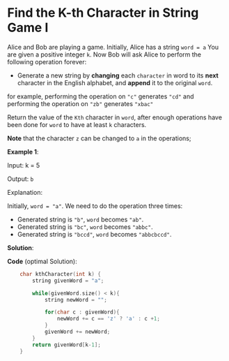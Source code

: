 
# Find the K-th Character in String Game I

Alice and Bob are playing a game. Initially, Alice has a string `word = a`
You are given a positive integer `k`.
Now Bob will ask Alice to perform the following operation forever:
- Generate a new string by **changing** each `character` in word to its **next** character in the English alphabet, and **append** it to the original `word`.

for example, performing the operation on `"c"` generates `"cd"` and performing the operation on `"zb"` generates `"xbac"`

Return the value of the `Kth` character in `word`, after enough operations have been done for `word` to have at least `k` characters.

**Note** that the character `z` can be changed to `a` in the operations;

**Example 1**:

Input: k = 5

Output: `b`

Explanation:

Initially, `word = "a"`. We need to do the operation three times:
- Generated string is `"b"`, `word` becomes `"ab"`.
- Generated string is `"bc"`, `word` becomes `"abbc"`.
- Generated string is `"bccd"`, `word` becomes `"abbcbccd"`.



**Solution**:

**Code** (optimal Solution):
```cpp
    char kthCharacter(int k) {
        string givenWord = "a";

        while(givenWord.size() < k){
            string newWord = "";

            for(char c : givenWord){
                newWord += c == 'z' ? 'a' : c +1;
            }
            givenWord += newWord;
        }
        return givenWord[k-1];
    }
```
